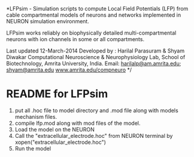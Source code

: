 *LFPsim - Simulation scripts to compute Local Field Potentials (LFP) from cable compartmental models of neurons and networks implemented in NEURON simulation environment.

LFPsim works reliably on biophysically detailed multi-compartmental neurons with ion channels in some or all compartments.

Last updated 12-March-2014
Developed by : Harilal Parasuram & Shyam Diwakar
Computational Neuroscience & Neurophysiology Lab, School of Biotechnology, Amrita University, India.
Email: harilalp@am.amrita.edu; shyam@amrita.edu
www.amrita.edu/compneuro 
*/


README for LFPsim
=================

1. put all .hoc file to model directory and .mod file along with models mechanism files.
2. compile lfp.mod along with mod files of the model.
3. Load the model on the NEURON
4. Call the "extracellular_electrode.hoc" from NEURON terminal by xopen("extracellular_electrode.hoc")
5. Run the model

